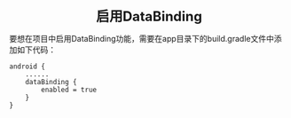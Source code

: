 <center>
  <font size="5">
  	<b>启用DataBinding</b>
  </font>
</center>

要想在项目中启用DataBinding功能，需要在app目录下的build.gradle文件中添加如下代码：

```
android {
	......
	dataBinding {
		enabled = true
	}
}
```

